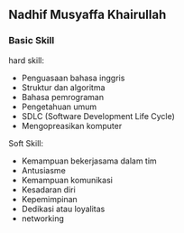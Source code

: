 ## Nadhif Musyaffa Khairullah 


### Basic Skill

hard skill:
* Penguasaan bahasa inggris
* Struktur dan algoritma
* Bahasa pemrograman
* Pengetahuan umum
* SDLC (Software Development Life Cycle)
* Mengopreasikan komputer

Soft Skill:

* Kemampuan bekerjasama dalam tim
* Antusiasme
* Kemampuan komunikasi
* Kesadaran diri
* Kepemimpinan
* Dedikasi atau loyalitas
* networking 




